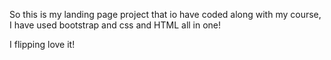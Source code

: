 So this is my landing page project that io have coded along with my course, I have used bootstrap and css and HTML all in one! 

I flipping love it!
